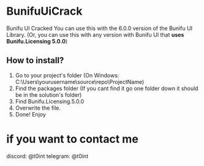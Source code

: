 # BunifuUiCrack
Bunifu UI Cracked
You can use this with the 6.0.0 version of the Bunifu UI Library.
(Or, you can use this with any version with Bunifu UI that **uses Bunifu.Licensing 5.0.0**)
## How to install?
1. Go to your project's folder (On Windows: C:\Users\yourusername\source\repo\ProjectName)
2. Find the packages folder (If you cant find it go one folder down it should be in the solution's folder)
3. Find Bunifu.Licensing.5.0.0
4. Overwrite the file.
5. Done! Enjoy


# if you want to contact me
discord: @t0int
telegram: @t0int
